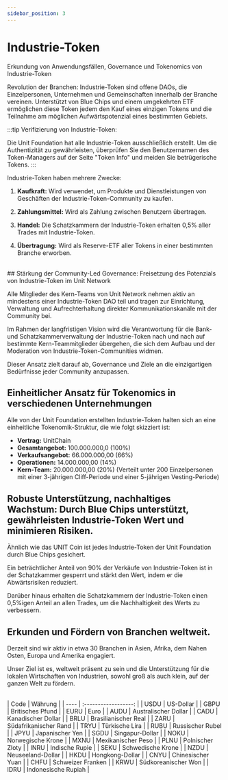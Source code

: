 ```yaml
---
sidebar_position: 3
---
```


# Industrie-Token

Erkundung von Anwendungsfällen, Governance und Tokenomics von Industrie-Token

Revolution der Branchen: Industrie-Token sind offene DAOs, die Einzelpersonen, Unternehmen und Gemeinschaften innerhalb der Branche vereinen. Unterstützt von Blue Chips und einem umgekehrten ETF ermöglichen diese Token jedem den Kauf eines einzigen Tokens und die Teilnahme am möglichen Aufwärtspotenzial eines bestimmten Gebiets.

:::tip Verifizierung von Industrie-Token:

Die Unit Foundation hat alle Industrie-Token ausschließlich erstellt. Um die Authentizität zu gewährleisten, überprüfen Sie den Benutzernamen des Token-Managers auf der Seite "Token Info" und meiden Sie betrügerische Tokens.
:::

Industrie-Token haben mehrere Zwecke:

1. **Kaufkraft:**
   Wird verwendet, um Produkte und Dienstleistungen von Geschäften der Industrie-Token-Community zu kaufen.

2. **Zahlungsmittel:**
   Wird als Zahlung zwischen Benutzern übertragen.

3. **Handel:**
   Die Schatzkammern der Industrie-Token erhalten 0,5% aller Trades mit Industrie-Token.

4. **Übertragung:**
   Wird als Reserve-ETF aller Tokens in einer bestimmten Branche erworben.

<br />
## Stärkung der Community-Led Governance: Freisetzung des Potenzials von Industrie-Token im Unit Network

Alle Mitglieder des Kern-Teams von Unit Network nehmen aktiv an mindestens einer Industrie-Token DAO teil und tragen zur Einrichtung, Verwaltung und Aufrechterhaltung direkter Kommunikationskanäle mit der Community bei.

Im Rahmen der langfristigen Vision wird die Verantwortung für die Bank- und Schatzkammerverwaltung der Industrie-Token nach und nach auf bestimmte Kern-Teammitglieder übergehen, die sich dem Aufbau und der Moderation von Industrie-Token-Communities widmen.

Dieser Ansatz zielt darauf ab, Governance und Ziele an die einzigartigen Bedürfnisse jeder Community anzupassen.

## Einheitlicher Ansatz für Tokenomics in verschiedenen Unternehmungen

Alle von der Unit Foundation erstellten Industrie-Token halten sich an eine einheitliche Tokenomik-Struktur, die wie folgt skizziert ist:

- **Vertrag:** UnitChain
- **Gesamtangebot:** 100.000.000,0 (100%)
- **Verkaufsangebot:** 66.000.000,00 (66%)
- **Operationen:** 14.000.000,00 (14%)
- **Kern-Team:** 20.000.000,00 (20%) (Verteilt unter 200 Einzelpersonen mit einer 3-jährigen Cliff-Periode und einer 5-jährigen Vesting-Periode)

## Robuste Unterstützung, nachhaltiges Wachstum: Durch Blue Chips unterstützt, gewährleisten Industrie-Token Wert und minimieren Risiken.

Ähnlich wie das UNIT Coin ist jedes Industrie-Token der Unit Foundation durch Blue Chips gesichert.

Ein beträchtlicher Anteil von 90% der Verkäufe von Industrie-Token ist in der Schatzkammer gesperrt und stärkt den Wert, indem er die Abwärtsrisiken reduziert.

Darüber hinaus erhalten die Schatzkammern der Industrie-Token einen 0,5%igen Anteil an allen Trades, um die Nachhaltigkeit des Werts zu verbessern.

## Erkunden und Fördern von Branchen weltweit.

Derzeit sind wir aktiv in etwa 30 Branchen in Asien, Afrika, dem Nahen Osten, Europa und Amerika engagiert.

Unser Ziel ist es, weltweit präsent zu sein und die Unterstützung für die lokalen Wirtschaften von Industrien, sowohl groß als auch klein, auf der ganzen Welt zu fördern.

<br />
| Code | Währung |
| ---- | :------------------: |
| USDU | US-Dollar |
| GBPU | Britisches Pfund |
| EURU | Euro |
| AUDU | Australischer Dollar |
| CADU | Kanadischer Dollar |
| BRLU | Brasilianischer Real |
| ZARU | Südafrikanischer Rand |
| TRYU | Türkische Lira |
| RUBU | Russischer Rubel |
| JPYU | Japanischer Yen |
| SGDU | Singapur-Dollar |
| NOKU | Norwegische Krone |
| MXNU | Mexikanischer Peso |
| PLNU | Polnischer Zloty |
| INRU | Indische Rupie |
| SEKU | Schwedische Krone |
| NZDU | Neuseeland-Dollar |
| HKDU | Hongkong-Dollar |
| CNYU | Chinesischer Yuan |
| CHFU | Schweizer Franken |
| KRWU | Südkoreanischer Won |
| IDRU | Indonesische Rupiah |
